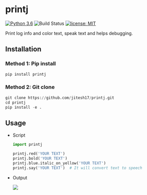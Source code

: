 # printj

[![Python 3.6](https://img.shields.io/badge/python-3.6-blue.svg)](https://www.python.org/downloads/release/python-360/)
![Build Status](https://github.com/jitesh17/printj/actions/workflows/python-publish.yml/badge.svg)
[![license: MIT](https://img.shields.io/badge/license-MIT-orange.svg)](https://opensource.org/licenses/MIT)



Print log info and color text, speak text and helps debugging.



## Installation
### Method 1: Pip install

```python
pip install printj
```

### Method 2: Git clone

```python
git clone https://github.com/jitesh17/printj.git
cd printj
pip install -e .
```


## Usage

- Script
    ```python
    import printj

    printj.red('YOUR TEXT')
    printj.bold('YOUR TEXT')
    printj.blue.italic_on_yellow('YOUR TEXT')
    printj.say('YOUR TEXT')  # It will convert text to speech
    ```
- Output
    
    ![](https://i.imgur.com/zaRgPU3.png)

 

